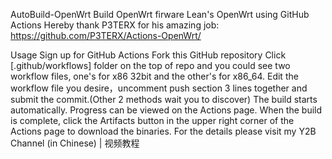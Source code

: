 AutoBuild-OpenWrt
Build OpenWrt firware Lean's OpenWrt using GitHub Actions
Hereby thank P3TERX for his amazing job: https://github.com/P3TERX/Actions-OpenWrt/

Usage
Sign up for GitHub Actions
Fork this GitHub repository
Click [.github/workflows] folder on the top of repo and you could see two workflow files, one's for x86 32bit and the other's for x86_64.
Edit the workflow file you desire，uncomment push section 3 lines together and submit the commit.(Other 2 methods wait you to discover)
The build starts automatically. Progress can be viewed on the Actions page.
When the build is complete, click the Artifacts button in the upper right corner of the Actions page to download the binaries.
For the details please visit my Y2B Channel (in Chinese) | 视频教程
